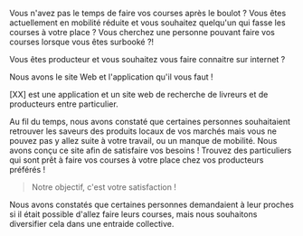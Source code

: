 Vous n'avez pas le temps de faire vos courses après le boulot ?
Vous êtes actuellement en mobilité réduite et vous souhaitez quelqu'un qui fasse les courses à votre place ?
Vous cherchez une personne pouvant faire vos courses lorsque vous êtes surbooké ?!

Vous êtes producteur et vous souhaitez vous faire connaitre sur internet ?

Nous avons le site Web et l'application qu'il vous faut ! 

[XX] est une application et un site web de recherche de livreurs et de producteurs entre particulier.

Au fil du temps, nous avons constaté que certaines personnes souhaitaient retrouver les saveurs des produits locaux de vos marchés mais vous ne pouvez pas y allez suite à votre travail, ou un manque de mobilité.
Nous avons conçu ce site afin de satisfaire vos besoins ! Trouvez des particuliers qui sont prêt à faire vos courses à votre place chez vos producteurs préférés !

> Notre objectif, c'est votre satisfaction !

Nous avons constatés que certaines personnes demandaient à leur proches si il était possible d'allez faire leurs courses, mais nous souhaitons diversifier cela dans une entraide collective.
